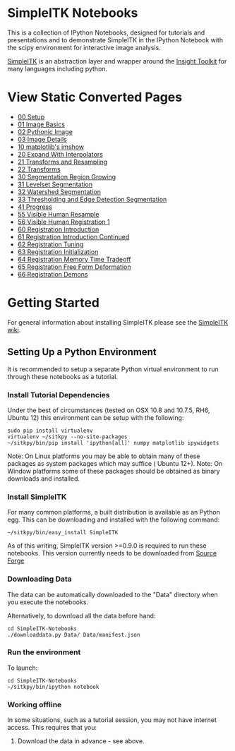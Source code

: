 # SimpleITK Notebooks

This is a collection of IPython Notebooks, designed for tutorials and  presentations and to demonstrate SimpleITK in the IPython Notebook with the scipy environment for interactive image analysis.

[SimpleITK](http://www.simpleitk.org) is an abstraction layer and wrapper around the [Insight Toolkit](http://www.itk.org) for many languages including python.

# View Static Converted Pages

- [00 Setup](http://insightsoftwareconsortium.github.io/SimpleITK-Notebooks/00_Setup.html)
- [01 Image Basics](http://insightsoftwareconsortium.github.io/SimpleITK-Notebooks/01_Image_Basics.html)
- [02 Pythonic Image](http://insightsoftwareconsortium.github.io/SimpleITK-Notebooks/02_Pythonic_Image.html)
- [03 Image Details](http://insightsoftwareconsortium.github.io/SimpleITK-Notebooks/03_Image_Details.html)
- [10 matplotlib's imshow](http://insightsoftwareconsortium.github.io/SimpleITK-Notebooks/10_matplotlib's_imshow.html)
- [20 Expand With Interpolators](http://insightsoftwareconsortium.github.io/SimpleITK-Notebooks/20_Expand_With_Interpolators.html)
- [21 Transforms and Resampling](http://insightsoftwareconsortium.github.io/SimpleITK-Notebooks/21_Transforms_and_Resampling.html)
- [22 Transforms](http://insightsoftwareconsortium.github.io/SimpleITK-Notebooks/22_Transforms.html)
- [30 Segmentation Region Growing](http://insightsoftwareconsortium.github.io/SimpleITK-Notebooks/30_Segmentation_Region_Growing.html)
- [31 Levelset Segmentation](http://insightsoftwareconsortium.github.io/SimpleITK-Notebooks/31_Levelset_Segmentation.html)
- [32 Watershed Segmentation](http://insightsoftwareconsortium.github.io/SimpleITK-Notebooks/32_Watersheds_Segmentation.html)
- [33 Thresholding and Edge Detection Segmentation](http://insightsoftwareconsortium.github.io/SimpleITK-Notebooks/33_Segmentation_Thresholding_Edge_Detection.html)
- [41 Progress](http://insightsoftwareconsortium.github.io/SimpleITK-Notebooks/41_Progress.html)
- [55 Visible Human Resample](http://insightsoftwareconsortium.github.io/SimpleITK-Notebooks/55_VH_Resample.html)
- [56 Visible Human Registration 1](http://insightsoftwareconsortium.github.io/SimpleITK-Notebooks/56_VH_Registration1.html)
- [60 Registration Introduction](http://insightsoftwareconsortium.github.io/SimpleITK-Notebooks/60_Registration_Introduction.html)
- [61 Registration Introduction Continued](http://insightsoftwareconsortium.github.io/SimpleITK-Notebooks/61_Registration_Introduction_Continued.html)
- [62 Registration Tuning](http://insightsoftwareconsortium.github.io/SimpleITK-Notebooks/62_Registration_Tuning.html)
- [63 Registration Initialization](http://insightsoftwareconsortium.github.io/SimpleITK-Notebooks/63_Registration_Initialization.html)
- [64 Registration Memory Time Tradeoff](http://insightsoftwareconsortium.github.io/SimpleITK-Notebooks/64_Registration_Memory_Time_Tradeoff.html)
- [65 Registration Free Form Deformation](http://insightsoftwareconsortium.github.io/SimpleITK-Notebooks/65_Registration_FFD.html)
- [66 Registration Demons](http://insightsoftwareconsortium.github.io/SimpleITK-Notebooks/66_Registration_Demons.html)


# Getting Started

For general information about installing SimpleITK please see the [SimpleITK wiki](http://www.itk.org/Wiki/ITK/Release_4/SimpleITK/GettingStarted).


## Setting Up a Python Environment

It is recommended to setup a separate Python virtual environment to run through these notebooks as a tutorial.

### Install Tutorial Dependencies

Under the best of circumstances (tested on OSX 10.8 and 10.7.5, RH6, Ubuntu 12) this environment can be setup with the following:

    sudo pip install virtualenv
    virtualenv ~/sitkpy --no-site-packages
    ~/sitkpy/bin/pip install 'ipython[all]' numpy matplotlib ipywidgets

Note: On Linux platforms you may be able to obtain many of these packages as system packages which may suffice ( Ubuntu 12+).
Note: On Window platforms some of these packages should be obtained as binary downloads and installed.

### Install SimpleITK

For many common platforms, a built distribution is available as an Python egg. This can be downloading and installed with the following command:

    ~/sitkpy/bin/easy_install SimpleITK


As of this writing, SimpleITK version >=0.9.0 is required to run these notebooks. This version currently needs to be downloaded from [Source Forge](http://sourceforge.net/projects/simpleitk/files/SimpleITK/0.9.0/Python/)

### Downloading Data

The data can be automatically downloaded to the "Data" directory when you execute the notebooks.

Alternatively, to download all the data before hand:

    cd SimpleITK-Notebooks
    ./downloaddata.py Data/ Data/manifest.json

### Run the environment

To launch:

    cd SimpleITK-Notebooks
    ~/sitkpy/bin/ipython notebook

### Working offline

In some situations, such as a tutorial session, you may not have internet access. This requires that you:

1. Download the data in advance - see above.
